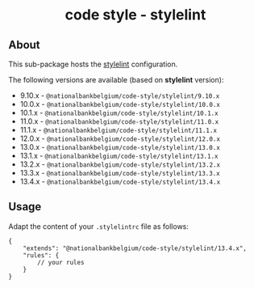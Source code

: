 <h1 align="center">
   code style - stylelint
</h1>

## About

This sub-package hosts the [stylelint](https://stylelint.io) configuration.

The following versions are available (based on **stylelint** version):

-   9.10.x - `@nationalbankbelgium/code-style/stylelint/9.10.x`
-   10.0.x - `@nationalbankbelgium/code-style/stylelint/10.0.x`
-   10.1.x - `@nationalbankbelgium/code-style/stylelint/10.1.x`
-   11.0.x - `@nationalbankbelgium/code-style/stylelint/11.0.x`
-   11.1.x - `@nationalbankbelgium/code-style/stylelint/11.1.x`
-   12.0.x - `@nationalbankbelgium/code-style/stylelint/12.0.x`
-   13.0.x - `@nationalbankbelgium/code-style/stylelint/13.0.x`
-   13.1.x - `@nationalbankbelgium/code-style/stylelint/13.1.x`
-   13.2.x - `@nationalbankbelgium/code-style/stylelint/13.2.x`
-   13.3.x - `@nationalbankbelgium/code-style/stylelint/13.3.x`
-   13.4.x - `@nationalbankbelgium/code-style/stylelint/13.4.x`

## Usage

Adapt the content of your `.stylelintrc` file as follows:

```text
{
	"extends": "@nationalbankbelgium/code-style/stylelint/13.4.x",
	"rules": {
		// your rules
	}
}
```
